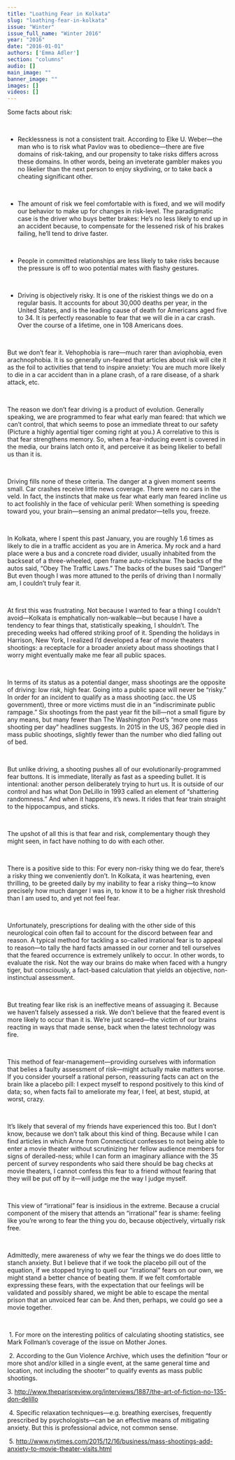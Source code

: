 ```yaml
---
title: "Loathing Fear in Kolkata"
slug: "loathing-fear-in-kolkata"
issue: "Winter"
issue_full_name: "Winter 2016"
year: "2016"
date: "2016-01-01"
authors: ['Emma Adler']
section: "columns"
audio: []
main_image: ""
banner_image: ""
images: []
videos: []
---
```

Some facts about risk:

  

  *  Recklessness is not a consistent trait. According to Elke U. Weber—the man who is to risk what Pavlov was to obedience—there are five domains of risk-taking, and our propensity to take risks differs across these domains. In other words, being an inveterate gambler makes you no likelier than the next person to enjoy skydiving, or to take back a cheating significant other.

 
   

  *  The amount of risk we feel comfortable with is fixed, and we will modify our behavior to make up for changes in risk-level. The paradigmatic case is the driver who buys better brakes: He’s no less likely to end up in an accident because, to compensate for the lessened risk of his brakes failing, he’ll tend to drive faster. 

 
   

  *  People in committed relationships are less likely to take risks because the pressure is off to woo potential mates with flashy gestures.

 
   

  *  Driving is objectively risky. It is one of the riskiest things we do on a regular basis. It accounts for about 30,000 deaths per year, in the United States, and is the leading cause of death for Americans aged five to 34. It is perfectly reasonable to fear that we will die in a car crash. Over the course of a lifetime, one in 108 Americans does. 

 
   

 But we don’t fear it. Vehophobia is rare—much rarer than aviophobia, even arachnophobia. It is so generally un-feared that articles about risk will cite it as the foil to activities that tend to inspire anxiety: You are much more likely to die in a car accident than in a plane crash, of a rare disease, of a shark attack, etc.

  

 The reason we don’t fear driving is a product of evolution. Generally speaking, we are programmed to fear what early man feared: that which we can’t control, that which seems to pose an immediate threat to our safety (Picture a highly agential tiger coming right at you.) A correlative to this is that fear strengthens memory. So, when a fear-inducing event is covered in the media, our brains latch onto it, and perceive it as being likelier to befall us than it is.

  

 Driving fills none of these criteria. The danger at a given moment seems small. Car crashes receive little news coverage. There were no cars in the veld. In fact, the instincts that make us fear what early man feared incline us to act foolishly in the face of vehicular peril: When something is speeding toward you, your brain—sensing an animal predator—tells you, freeze.

  

 In Kolkata, where I spent this past January, you are roughly 1.6 times as likely to die in a traffic accident as you are in America. My rock and a hard place were a bus and a concrete road divider, usually inhabited from the backseat of a three-wheeled, open frame auto-rickshaw. The backs of the autos said, “Obey The Traffic Laws.” The backs of the buses said “Danger!” But even though I was more attuned to the perils of driving than I normally am, I couldn’t truly fear it.

  

 At first this was frustrating. Not because I wanted to fear a thing I couldn’t avoid—Kolkata is emphatically non-walkable—but because I have a tendency to fear things that, statistically speaking, I shouldn’t. The preceding weeks had offered striking proof of it. Spending the holidays in Harrison, New York, I realized I’d developed a fear of movie theaters shootings: a receptacle for a broader anxiety about mass shootings that I worry might eventually make me fear all public spaces.

  

 In terms of its status as a potential danger, mass shootings are the opposite of driving: low risk, high fear. Going into a public space will never be “risky.” In order for an incident to qualify as a mass shooting (acc. the US government), three or more victims must die in an “indiscriminate public rampage.” Six shootings from the past year fit the bill—not a small figure by any means, but many fewer than The Washington Post’s “more one mass shooting per day” headlines suggests. In 2015 in the US, 367 people died in mass public shootings, slightly fewer than the number who died falling out of bed.   

  

 But unlike driving, a shooting pushes all of our evolutionarily-programmed fear buttons. It is immediate, literally as fast as a speeding bullet. It is intentional: another person deliberately trying to hurt us. It is outside of our control and has what Don DeLillo in 1993 called an element of “shattering randomness.” And when it happens, it’s news. It rides that fear train straight to the hippocampus, and sticks.

  

 The upshot of all this is that fear and risk, complementary though they might seen, in fact have nothing to do with each other.

  

 There is a positive side to this: For every non-risky thing we do fear, there’s a risky thing we conveniently don’t. In Kolkata, it was heartening, even thrilling, to be greeted daily by my inability to fear a risky thing—to know precisely how much danger I was in, to know it to be a higher risk threshold than I am used to, and yet not feel fear.

  

 Unfortunately, prescriptions for dealing with the other side of this neurological coin often fail to account for the discord between fear and reason. A typical method for tackling a so-called irrational fear is to appeal to reason—to tally the hard facts amassed in our corner and tell ourselves that the feared occurrence is extremely unlikely to occur. In other words, to evaluate the risk. Not the way our brains do make when faced with a hungry tiger, but consciously, a fact-based calculation that yields an objective, non-instinctual assessment.

  

 But treating fear like risk is an ineffective means of assuaging it. Because we haven’t falsely assessed a risk. We don’t believe that the feared event is more likely to occur than it is. We’re just scared—the victim of our brains reacting in ways that made sense, back when the latest technology was fire.

  

 This method of fear-management—providing ourselves with information that belies a faulty assessment of risk—might actually make matters worse. If you consider yourself a rational person, reassuring facts can act on the brain like a placebo pill: I expect myself to respond positively to this kind of data; so, when facts fail to ameliorate my fear, I feel, at best, stupid, at worst, crazy.

  

 It’s likely that several of my friends have experienced this too. But I don’t know, because we don’t talk about this kind of thing. Because while I can find articles in which Anne from Connecticut confesses to not being able to enter a movie theater without scrutinizing her fellow audience members for signs of derailed-ness; while I can form an imaginary alliance with the 35 percent of survey respondents who said there should be bag checks at movie theaters, I cannot confess this fear to a friend without fearing that they will be put off by it—will judge me the way I judge myself.

  

 This view of “irrational” fear is insidious in the extreme. Because a crucial component of the misery that attends an “irrational” fear is shame: feeling like you’re wrong to fear the thing you do, because objectively, virtually risk free.

  

 Admittedly, mere awareness of why we fear the things we do does little to stanch anxiety. But I believe that if we took the placebo pill out of the equation, if we stopped trying to quell our “irrational” fears on our own, we might stand a better chance of beating them. If we felt comfortable expressing these fears, with the expectation that our feelings will be validated and possibly shared, we might be able to escape the mental prison that an unvoiced fear can be. And then, perhaps, we could go see a movie together.  

  

  1. For more on the interesting politics of calculating shooting statistics, see Mark Follman’s coverage of the issue on Mother Jones.

  2. According to the Gun Violence Archive, which uses the definition “four or more shot and/or killed in a single event, at the same general time and location, not including the shooter” to qualify events as mass public shootings.

  3. <http://www.theparisreview.org/interviews/1887/the-art-of-fiction-no-135-don-delillo>

  4. Specific relaxation techniques—e.g. breathing exercises, frequently prescribed by psychologists—can be an effective means of mitigating anxiety. But this is professional advice, not common sense.

  5. <http://www.nytimes.com/2015/12/16/business/mass-shootings-add-anxiety-to-movie-theater-visits.html>

  

